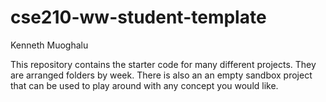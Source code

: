# cse210-ww-student-template
Kenneth Muoghalu

This repository contains the starter code for many different projects. They are arranged folders by week. There is also an an empty sandbox project that can be used to play around with any concept you would like.
